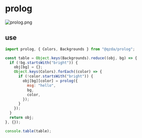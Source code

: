 # prolog

![prolog.png](https://qzda.netlify.app/prolog.png)

## use

```js
import prolog, { Colors, Backgrounds } from "@qzda/prolog";

const table = Object.keys(Backgrounds).reduce((obj, bg) => {
  if (!bg.startsWith("bright")) {
    obj[bg] = {};
    Object.keys(Colors).forEach((color) => {
      if (!color.startsWith("bright")) {
        obj[bg][color] = prolog({
          msg: "hello",
          bg,
          color,
        });
      }
    });
  }
  return obj;
}, {});

console.table(table);
```
